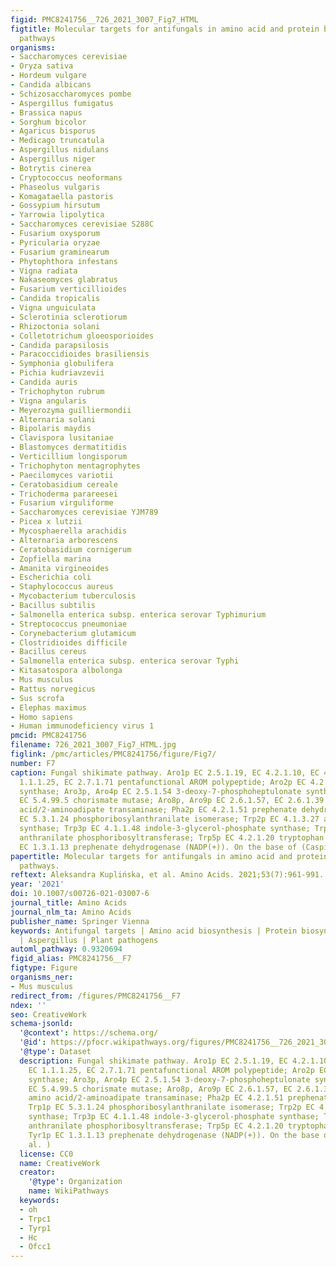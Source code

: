 ```yaml
---
figid: PMC8241756__726_2021_3007_Fig7_HTML
figtitle: Molecular targets for antifungals in amino acid and protein biosynthetic
  pathways
organisms:
- Saccharomyces cerevisiae
- Oryza sativa
- Hordeum vulgare
- Candida albicans
- Schizosaccharomyces pombe
- Aspergillus fumigatus
- Brassica napus
- Sorghum bicolor
- Agaricus bisporus
- Medicago truncatula
- Aspergillus nidulans
- Aspergillus niger
- Botrytis cinerea
- Cryptococcus neoformans
- Phaseolus vulgaris
- Komagataella pastoris
- Gossypium hirsutum
- Yarrowia lipolytica
- Saccharomyces cerevisiae S288C
- Fusarium oxysporum
- Pyricularia oryzae
- Fusarium graminearum
- Phytophthora infestans
- Vigna radiata
- Nakaseomyces glabratus
- Fusarium verticillioides
- Candida tropicalis
- Vigna unguiculata
- Sclerotinia sclerotiorum
- Rhizoctonia solani
- Colletotrichum gloeosporioides
- Candida parapsilosis
- Paracoccidioides brasiliensis
- Symphonia globulifera
- Pichia kudriavzevii
- Candida auris
- Trichophyton rubrum
- Vigna angularis
- Meyerozyma guilliermondii
- Alternaria solani
- Bipolaris maydis
- Clavispora lusitaniae
- Blastomyces dermatitidis
- Verticillium longisporum
- Trichophyton mentagrophytes
- Paecilomyces variotii
- Ceratobasidium cereale
- Trichoderma parareesei
- Fusarium virguliforme
- Saccharomyces cerevisiae YJM789
- Picea x lutzii
- Mycosphaerella arachidis
- Alternaria arborescens
- Ceratobasidium cornigerum
- Zopfiella marina
- Amanita virgineoides
- Escherichia coli
- Staphylococcus aureus
- Mycobacterium tuberculosis
- Bacillus subtilis
- Salmonella enterica subsp. enterica serovar Typhimurium
- Streptococcus pneumoniae
- Corynebacterium glutamicum
- Clostridioides difficile
- Bacillus cereus
- Salmonella enterica subsp. enterica serovar Typhi
- Kitasatospora albolonga
- Mus musculus
- Rattus norvegicus
- Sus scrofa
- Elephas maximus
- Homo sapiens
- Human immunodeficiency virus 1
pmcid: PMC8241756
filename: 726_2021_3007_Fig7_HTML.jpg
figlink: /pmc/articles/PMC8241756/figure/Fig7/
number: F7
caption: Fungal shikimate pathway. Aro1p EC 2.5.1.19, EC 4.2.1.10, EC 4.2.3.4, EC
  1.1.1.25, EC 2.7.1.71 pentafunctional AROM polypeptide; Aro2p EC 4.2.3.5 chorismate
  synthase; Aro3p, Aro4p EC 2.5.1.54 3-deoxy-7-phosphoheptulonate synthase; Aro7p
  EC 5.4.99.5 chorismate mutase; Aro8p, Aro9p EC 2.6.1.57, EC 2.6.1.39 aromatic amino
  acid/2-aminoadipate transaminase; Pha2p EC 4.2.1.51 prephenate dehydratase; Trp1p
  EC 5.3.1.24 phosphoribosylanthranilate isomerase; Trp2p EC 4.1.3.27 anthranilate
  synthase; Trp3p EC 4.1.1.48 indole-3-glycerol-phosphate synthase; Trp4p EC 2.4.2.18
  anthranilate phosphoribosyltransferase; Trp5p EC 4.2.1.20 tryptophan synthase; Tyr1p
  EC 1.3.1.13 prephenate dehydrogenase (NADP(+)). On the base of (Caspi et al. )
papertitle: Molecular targets for antifungals in amino acid and protein biosynthetic
  pathways.
reftext: Aleksandra Kuplińska, et al. Amino Acids. 2021;53(7):961-991.
year: '2021'
doi: 10.1007/s00726-021-03007-6
journal_title: Amino Acids
journal_nlm_ta: Amino Acids
publisher_name: Springer Vienna
keywords: Antifungal targets | Amino acid biosynthesis | Protein biosynthesis | Candida
  | Aspergillus | Plant pathogens
automl_pathway: 0.9320694
figid_alias: PMC8241756__F7
figtype: Figure
organisms_ner:
- Mus musculus
redirect_from: /figures/PMC8241756__F7
ndex: ''
seo: CreativeWork
schema-jsonld:
  '@context': https://schema.org/
  '@id': https://pfocr.wikipathways.org/figures/PMC8241756__726_2021_3007_Fig7_HTML.html
  '@type': Dataset
  description: Fungal shikimate pathway. Aro1p EC 2.5.1.19, EC 4.2.1.10, EC 4.2.3.4,
    EC 1.1.1.25, EC 2.7.1.71 pentafunctional AROM polypeptide; Aro2p EC 4.2.3.5 chorismate
    synthase; Aro3p, Aro4p EC 2.5.1.54 3-deoxy-7-phosphoheptulonate synthase; Aro7p
    EC 5.4.99.5 chorismate mutase; Aro8p, Aro9p EC 2.6.1.57, EC 2.6.1.39 aromatic
    amino acid/2-aminoadipate transaminase; Pha2p EC 4.2.1.51 prephenate dehydratase;
    Trp1p EC 5.3.1.24 phosphoribosylanthranilate isomerase; Trp2p EC 4.1.3.27 anthranilate
    synthase; Trp3p EC 4.1.1.48 indole-3-glycerol-phosphate synthase; Trp4p EC 2.4.2.18
    anthranilate phosphoribosyltransferase; Trp5p EC 4.2.1.20 tryptophan synthase;
    Tyr1p EC 1.3.1.13 prephenate dehydrogenase (NADP(+)). On the base of (Caspi et
    al. )
  license: CC0
  name: CreativeWork
  creator:
    '@type': Organization
    name: WikiPathways
  keywords:
  - oh
  - Trpc1
  - Tyrp1
  - Hc
  - Ofcc1
---
```

